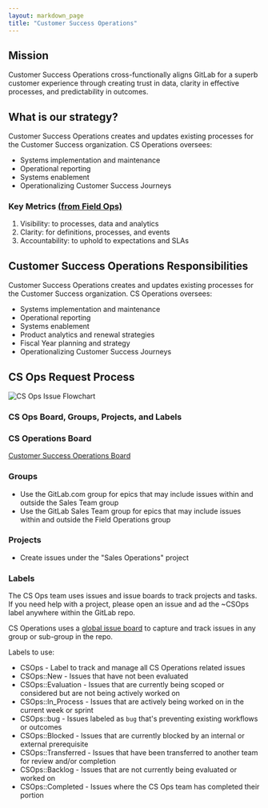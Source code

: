 ```yaml
---
layout: markdown_page
title: "Customer Success Operations"
---
```


## Mission

Customer Success Operations cross-functionally aligns GitLab for a superb customer experience through creating trust in data, clarity in effective processes, and predictability in outcomes.

## What is our strategy?
Customer Success Operations creates and updates existing processes for the Customer Success organization. CS Operations oversees:

* Systems implementation and maintenance
* Operational reporting
* Systems enablement
* Operationalizing Customer Success Journeys

### Key Metrics [(from Field Ops)](/handbook/sales/field-operations/#key-tenets)

1. Visibility: to processes, data and analytics 
1. Clarity: for definitions, processes, and events 
1. Accountability: to uphold to expectations and SLAs

## Customer Success Operations Responsibilities

Customer Success Operations creates and updates existing processes for the Customer Success organization. CS Operations oversees:

* Systems implementation and maintenance
* Operational reporting
* Systems enablement
* Product analytics and renewal strategies
* Fiscal Year planning and strategy
* Operationalizing Customer Success Journeys

## CS Ops Request Process

![CS Ops Issue Flowchart](https://www.lucidchart.com/publicSegments/view/42d94a0a-3a9c-4ffd-b483-51bd9009385f/image.jpeg "CS Ops Issue Flowchart")


### CS Ops Board, Groups, Projects, and Labels

### CS Operations Board

[Customer Success Operations Board](https://gitlab.com/groups/gitlab-com/-/boards/1498673?label_name[]=CSOps)

### Groups

* Use the GitLab.com group for epics that may include issues within and outside the Sales Team group
* Use the GitLab Sales Team group for epics that may include issues within and outside the Field Operations group

### Projects

* Create issues under the "Sales Operations" project


### Labels

The CS Ops team uses issues and issue boards to track projects and tasks. If you need help with a project, please open an issue and ad the ~CSOps label anywhere within the GitLab repo.

CS Operations uses a [global issue board](https://gitlab.com/groups/gitlab-com/-/boards/1498673?&label_name[]=CSOps) to capture and track issues in any group or sub-group in the repo. 

Labels to use:

* CSOps - Label to track and manage all CS Operations related issues
* CSOps::New - Issues that have not been evaluated
* CSOps::Evaluation - Issues that are currently being scoped or considered but are not being actively worked on
* CSOps::In_Process - Issues that are actively being worked on in the current week or sprint
* CSOps::bug - Issues labeled as `bug` that's preventing existing workflows or outcomes
* CSOps::Blocked - Issues that are currently blocked by an internal or external prerequisite 
* CSOps::Transferred - Issues that have been transferred to another team for review and/or completion
* CSOps::Backlog - Issues that are not currently being evaluated or worked on
* CSOps::Completed - Issues where the CS Ops team has completed their portion
